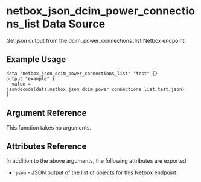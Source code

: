 # netbox\_json\_dcim\_power\_connections\_list Data Source

Get json output from the dcim_power_connections_list Netbox endpoint

## Example Usage

```hcl
data "netbox_json_dcim_power_connections_list" "test" {}
output "example" {
  value = jsondecode(data.netbox_json_dcim_power_connections_list.test.json)
}
```

## Argument Reference

This function takes no arguments.

## Attributes Reference

In addition to the above arguments, the following attributes are exported:
* ``json`` - JSON output of the list of objects for this Netbox endpoint.

